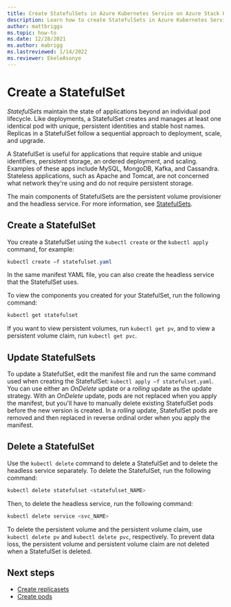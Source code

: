 ```yaml
---
title: Create StatefulSets in Azure Kubernetes Service on Azure Stack HCI
description: Learn how to create StatefulSets in Azure Kubernetes Service (AKS) on Azure Stack HCI.
author: mattbriggs
ms.topic: how-to
ms.date: 12/28/2021
ms.author: mabrigg 
ms.lastreviewed: 1/14/2022
ms.reviewer: EkeleAsonye
---
```


# Create a StatefulSet

*StatefulSets* maintain the state of applications beyond an individual pod lifecycle. Like deployments, a StatefulSet creates and manages at least one identical pod with unique, persistent identities and stable host names. Replicas in a StatefulSet follow a sequential approach to deployment, scale, and upgrade. 

A StatefulSet is useful for applications that require stable and unique identifiers, persistent storage, an ordered deployment, and scaling. Examples of these apps include MySQL, MongoDB, Kafka, and Cassandra. Stateless applications, such as Apache and Tomcat, are not concerned what network they're using and do not require persistent storage.

The main components of StatefulSets are the persistent volume provisioner and the headless service. For more information, see [StatefulSets](https://kubernetes.io/docs/concepts/workloads/controllers/statefulset/).

## Create a StatefulSet

You create a StatefulSet using the `kubectl create` or the `kubectl apply` command, for example:

```powershell
kubectl create –f statefulset.yaml
```

In the same manifest YAML file, you can also create the headless service that the StatefulSet uses.

To view the components you created for your StatefulSet, run the following command:

```powershell
kubectl get statefulset
```

If you want to view persistent volumes, run `kubectl get pv`, and to view a persistent volume claim, run `kubectl get pvc`.

## Update StatefulSets

To update a StatefulSet, edit the manifest file and run the same command used when creating the StatefulSet: `kubectl apply –f statefulset.yaml`. You can use either an _OnDelete_ update or a _rolling_ update as the update strategy. With an _OnDelete_ update, pods are not replaced when you apply the manifest, but you'll have to manually delete existing StatefulSet pods before the new version is created. In a _rolling_ update, StatefulSet pods are removed and then replaced in reverse ordinal order when you apply the manifest.

## Delete a StatefulSet

Use the `kubectl delete` command to delete a StatefulSet and to delete the headless service separately. To delete the StatefulSet, run the following command:

```powershell
kubectl delete statefulset <statefulset_NAME>
```

Then, to delete the headless service, run the following command:

```powershell
kubectl delete service <svc_NAME>
```

To delete the persistent volume and the persistent volume claim, use `kubectl delete pv` and `kubectl delete pvc`, respectively. To prevent data loss, the persistent volume and persistent volume claim are not deleted when a StatefulSet is deleted.

## Next steps

- [Create replicasets](create-replicasets.md)
- [Create pods](create-pods.md)